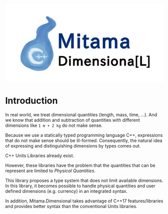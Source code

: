 ![logo](assets/images/logo.png)

# Introduction

In real world, we treat dimensional quantities (length, mass, time, ...).
And we know that addition and subtraction of quantities with different dimensions like `1 m + 2 kg` do not make sense.

Because we use a statically typed programming language C++, expressions that do not make sense should be ill-formed.
Consequently, the natural idea of ​​expressing and distinguishing dimensions by types comes out.

C++ Units Libraries already exist.

However, these libraries have the problem that the quantities that can be represent are limited to *Physical Quantities*.

This library proposes a type system that does not limit available dimensions.
In this library, it becomes possible to handle physical quantities and user defined dimensions (e.g. currency) in an integrated syntax.

In addition, Mitama.Dimensional takes advantage of C++17 features/libraries and provides better syntax than the conventional Units libraries.
